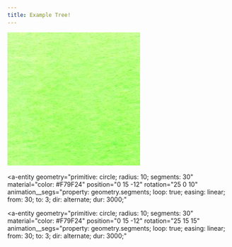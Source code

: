 ```yaml
---
title: Example Tree!
---
```


<script src="https://rawgit.com/ngokevin/aframe-animation-component/master/dist/aframe-animation-component.min.js"></script>
<script src="/a-frame-js/click-component.js"></script>
<script src="/a-frame-js/specifyPosition.js"></script>

<!-- Working with .ply models -->
<script src="https://rawgit.com/donmccurdy/aframe-extras/v2.1.1/dist/aframe-extras.loaders.min.js"></script>
<!-- Entity generator -->
<script src="https://unpkg.com/aframe-entity-generator-component@^3.0.0/dist/aframe-entity-generator-component.min.js"></script>
<script src="https://unpkg.com/aframe-randomizer-components@^3.0.1/dist/aframe-randomizer-components.min.js"></script>

<a-scene>
    <a-assets>
        <a-asset-item id="treePly" src="/assets/ply/tree-shelled.bake.ply"></a-asset-item>
        <a-mixin id="red" material="color: red"></a-mixin>
        <a-mixin id="blue" material="color: blue"></a-mixin>
        <a-mixin id="cube" geometry="primitive: box"></a-mixin>
        <img id="lime-green-picture" src="/images/textures/watercolor/lime-green-square.png">
        <a-mixin id="limeCube" geometry="primitive: box" material="src: #lime-green-picture"></a-mixin>
        <a-mixin id="candle" geometry="primitive: sphere" light></a-mixin>
        <a-mixin id="baseTree" ply-model="src: #treePly" rotation="-90 0 0"
        random-spherical-position="radius: 4; startY: 95;"
        specify-position
        scale="0.05 0.05 0.05"></a-mixin>
        <a-mixin id="spinTree360"
        animation__rotate="property: rotation;
        dur: 6000;
        loop: true;
        easing: linear;
        from: -90 0 0;
        to: -90 360 0"></a-mixin>
    </a-assets>
    <!-- Eventaully replace this, maybe with a photo of the Arb? THE ARB getting glitchier  and glitcher, ooooh! -->
  <a-sky src="https://image.shutterstock.com/z/stock-photo--degree-forest-panorama-107308361.jpg" rotation="0 -130 0"></a-sky>

  <a-entity mixin="cube limeCube" position="-3 2 -3"
  rotation="45 0 0"></a-entity>

 <a-entity geometry="primitive: circle; radius: 10; segments: 30" material="color: #F79F24"
  position="0 15 -12"
  rotation="25 0 10"
  animation__segs="property: geometry.segments;
  loop: true;
  easing: linear;
  from: 30; to: 3;
  dir: alternate;
  dur: 3000;"
  ></a-entity>

 <a-entity geometry="primitive: circle; radius: 10; segments: 30" material="color: #F79F24"
  position="0 15 -12"
  rotation="25 15 15"
  animation__segs="property: geometry.segments;
  loop: true;
  easing: linear;
  from: 30; to: 3;
  dir: alternate;
  dur: 3000;"
  ></a-entity>

  <!-- <a-entity mixin="baseTree" position="-3 2 -3"></a-entity> -->
  <!-- <a-entity mixin="baseTree spinTree360" position="0 1.5 -3" -->
  <!-- animation__up-and-down="property: position; dur: 1500; loop: true; easing: linear; -->
  <!-- dir: alternate; -->
  <!-- from: 0 1.5 -3; -->
  <!-- to: 0 3 -3;"></a-entity> -->
  <!-- <a-entity mixin="baseTree"></a-entity> -->

  <!-- <a-entity entity-generator="mixin: baseTree; num: 50;"></a-entity> -->
  <a-entity entity-generator="mixin: baseTree; num: 5;"></a-entity>

  <a-camera>
    <a-cursor
      scale="2 2 2"
      geometry="primitive: ring"
      material="color: #FFC0CB; shader: flat">
    </a-cursor>
  </a-camera>
</a-scene>

